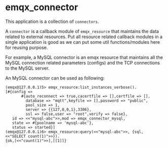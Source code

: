 # emqx_connector

This application is a collection of `connectors`.

A `connector` is a callback module of `emqx_resource` that maintains the data related to
external resources. Put all resource related callback modules in a single application is good as
we can put some util functions/modules here for reusing purpose.

For example, a MySQL connector is an emqx resource that maintains all the MySQL connection
related parameters (configs) and the TCP connections to the MySQL server.

An MySQL connector can be used as following:

```
(emqx@127.0.0.1)5> emqx_resource:list_instances_verbose().
[#{config =>
       #{auto_reconnect => true,cacertfile => [],certfile => [],
         database => "mqtt",keyfile => [],password => "public",
         pool_size => 1,
         server => {{127,0,0,1},3306},
         ssl => false,user => "root",verify => false},
   id => <<"mysql-abc">>,mod => emqx_connector_mysql,
   state => #{poolname => 'mysql-abc'},
   status => started}]
(emqx@127.0.0.1)6> emqx_resource:query(<<"mysql-abc">>, {sql, <<"SELECT count(1)">>}).
{ok,[<<"count(1)">>],[[1]]}
```

